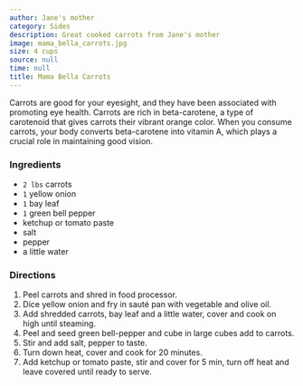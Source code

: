 ```yaml
---
author: Jane's mother
category: Sides
description: Great cooked carrots from Jane's mother
image: mama_bella_carrots.jpg
size: 4 cups
source: null
time: null
title: Mama Bella Carrots
---
```


Carrots are good for your eyesight, and they have been associated with promoting eye health. Carrots are rich in beta-carotene, a type of carotenoid that gives carrots their vibrant orange color. When you consume carrots, your body converts beta-carotene into vitamin A, which plays a crucial role in maintaining good vision.

### Ingredients

* `2 lbs` carrots
* `1` yellow onion
* `1` bay leaf
* `1` green bell pepper
* ketchup or tomato paste
* salt
* pepper
* a little water

### Directions

1. Peel carrots and shred in food processor. 
2. Dice yellow onion and fry in sauté pan with vegetable and olive oil. 
3. Add shredded carrots, bay leaf and a little water, cover and cook on high until steaming.
4. Peel and seed green bell-pepper and cube in large cubes add to carrots. 
5. Stir and add salt, pepper to taste. 
6. Turn down heat, cover and cook for 20 minutes.
7. Add ketchup or tomato paste, stir and cover for 5 min, turn off heat and leave covered until ready to serve.